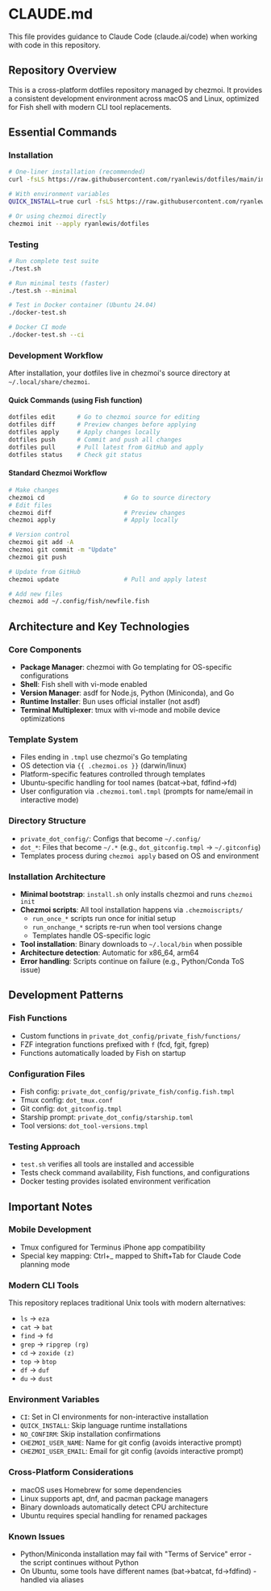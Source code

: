 # CLAUDE.md

This file provides guidance to Claude Code (claude.ai/code) when working with code in this repository.

## Repository Overview

This is a cross-platform dotfiles repository managed by chezmoi. It provides a consistent development environment across macOS and Linux, optimized for Fish shell with modern CLI tool replacements.

## Essential Commands

### Installation
```bash
# One-liner installation (recommended)
curl -fsLS https://raw.githubusercontent.com/ryanlewis/dotfiles/main/install.sh | bash

# With environment variables
QUICK_INSTALL=true curl -fsLS https://raw.githubusercontent.com/ryanlewis/dotfiles/main/install.sh | bash

# Or using chezmoi directly
chezmoi init --apply ryanlewis/dotfiles
```

### Testing
```bash
# Run complete test suite
./test.sh

# Run minimal tests (faster)
./test.sh --minimal

# Test in Docker container (Ubuntu 24.04)
./docker-test.sh

# Docker CI mode
./docker-test.sh --ci
```

### Development Workflow

After installation, your dotfiles live in chezmoi's source directory at `~/.local/share/chezmoi`.

#### Quick Commands (using Fish function)
```bash
dotfiles edit      # Go to chezmoi source for editing
dotfiles diff      # Preview changes before applying
dotfiles apply     # Apply changes locally
dotfiles push      # Commit and push all changes
dotfiles pull      # Pull latest from GitHub and apply
dotfiles status    # Check git status
```

#### Standard Chezmoi Workflow
```bash
# Make changes
chezmoi cd                      # Go to source directory
# Edit files
chezmoi diff                    # Preview changes
chezmoi apply                   # Apply locally

# Version control
chezmoi git add -A
chezmoi git commit -m "Update"
chezmoi git push

# Update from GitHub
chezmoi update                  # Pull and apply latest

# Add new files
chezmoi add ~/.config/fish/newfile.fish
```

## Architecture and Key Technologies

### Core Components
- **Package Manager**: chezmoi with Go templating for OS-specific configurations
- **Shell**: Fish shell with vi-mode enabled
- **Version Manager**: asdf for Node.js, Python (Miniconda), and Go
- **Runtime Installer**: Bun uses official installer (not asdf)
- **Terminal Multiplexer**: tmux with vi-mode and mobile device optimizations

### Template System
- Files ending in `.tmpl` use chezmoi's Go templating
- OS detection via `{{ .chezmoi.os }}` (darwin/linux)
- Platform-specific features controlled through templates
- Ubuntu-specific handling for tool names (batcat→bat, fdfind→fd)
- User configuration via `.chezmoi.toml.tmpl` (prompts for name/email in interactive mode)

### Directory Structure
- `private_dot_config/`: Configs that become `~/.config/`
- `dot_*`: Files that become `~/.*` (e.g., `dot_gitconfig.tmpl` → `~/.gitconfig`)
- Templates process during `chezmoi apply` based on OS and environment

### Installation Architecture
- **Minimal bootstrap**: `install.sh` only installs chezmoi and runs `chezmoi init`
- **Chezmoi scripts**: All tool installation happens via `.chezmoiscripts/`
  - `run_once_*` scripts run once for initial setup
  - `run_onchange_*` scripts re-run when tool versions change
  - Templates handle OS-specific logic
- **Tool installation**: Binary downloads to `~/.local/bin` when possible
- **Architecture detection**: Automatic for x86_64, arm64
- **Error handling**: Scripts continue on failure (e.g., Python/Conda ToS issue)

## Development Patterns

### Fish Functions
- Custom functions in `private_dot_config/private_fish/functions/`
- FZF integration functions prefixed with `f` (fcd, fgit, fgrep)
- Functions automatically loaded by Fish on startup

### Configuration Files
- Fish config: `private_dot_config/private_fish/config.fish.tmpl`
- Tmux config: `dot_tmux.conf`
- Git config: `dot_gitconfig.tmpl`
- Starship prompt: `private_dot_config/starship.toml`
- Tool versions: `dot_tool-versions.tmpl`

### Testing Approach
- `test.sh` verifies all tools are installed and accessible
- Tests check command availability, Fish functions, and configurations
- Docker testing provides isolated environment verification

## Important Notes

### Mobile Development
- Tmux configured for Terminus iPhone app compatibility
- Special key mapping: Ctrl+_ mapped to Shift+Tab for Claude Code planning mode

### Modern CLI Tools
This repository replaces traditional Unix tools with modern alternatives:
- `ls` → `eza`
- `cat` → `bat`
- `find` → `fd`
- `grep` → `ripgrep (rg)`
- `cd` → `zoxide (z)`
- `top` → `btop`
- `df` → `duf`
- `du` → `dust`

### Environment Variables
- `CI`: Set in CI environments for non-interactive installation
- `QUICK_INSTALL`: Skip language runtime installations
- `NO_CONFIRM`: Skip installation confirmations
- `CHEZMOI_USER_NAME`: Name for git config (avoids interactive prompt)
- `CHEZMOI_USER_EMAIL`: Email for git config (avoids interactive prompt)

### Cross-Platform Considerations
- macOS uses Homebrew for some dependencies
- Linux supports apt, dnf, and pacman package managers
- Binary downloads automatically detect CPU architecture
- Ubuntu requires special handling for renamed packages

### Known Issues
- Python/Miniconda installation may fail with "Terms of Service" error - the script continues without Python
- On Ubuntu, some tools have different names (bat→batcat, fd→fdfind) - handled via aliases